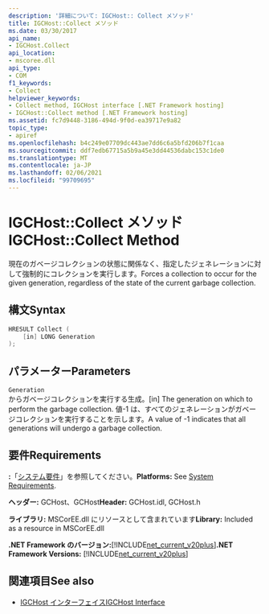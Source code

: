```yaml
---
description: '詳細について: IGCHost:: Collect メソッド'
title: IGCHost::Collect メソッド
ms.date: 03/30/2017
api_name:
- IGCHost.Collect
api_location:
- mscoree.dll
api_type:
- COM
f1_keywords:
- Collect
helpviewer_keywords:
- Collect method, IGCHost interface [.NET Framework hosting]
- IGCHost::Collect method [.NET Framework hosting]
ms.assetid: fc7d9448-3186-494d-9f0d-ea39717e9a82
topic_type:
- apiref
ms.openlocfilehash: b4c249e07709dc443ae7dd6c6a5bfd206b7f1caa
ms.sourcegitcommit: ddf7edb67715a5b9a45e3dd44536dabc153c1de0
ms.translationtype: MT
ms.contentlocale: ja-JP
ms.lasthandoff: 02/06/2021
ms.locfileid: "99709695"
---
```

# <a name="igchostcollect-method"></a><span data-ttu-id="2dc93-103">IGCHost::Collect メソッド</span><span class="sxs-lookup"><span data-stu-id="2dc93-103">IGCHost::Collect Method</span></span>

<span data-ttu-id="2dc93-104">現在のガベージコレクションの状態に関係なく、指定したジェネレーションに対して強制的にコレクションを実行します。</span><span class="sxs-lookup"><span data-stu-id="2dc93-104">Forces a collection to occur for the given generation, regardless of the state of the current garbage collection.</span></span>  
  
## <a name="syntax"></a><span data-ttu-id="2dc93-105">構文</span><span class="sxs-lookup"><span data-stu-id="2dc93-105">Syntax</span></span>  
  
```cpp  
HRESULT Collect (  
    [in] LONG Generation  
);  
```  
  
## <a name="parameters"></a><span data-ttu-id="2dc93-106">パラメーター</span><span class="sxs-lookup"><span data-stu-id="2dc93-106">Parameters</span></span>  

 `Generation`  
 <span data-ttu-id="2dc93-107">からガベージコレクションを実行する生成。</span><span class="sxs-lookup"><span data-stu-id="2dc93-107">[in] The generation on which to perform the garbage collection.</span></span> <span data-ttu-id="2dc93-108">値-1 は、すべてのジェネレーションがガベージコレクションを実行することを示します。</span><span class="sxs-lookup"><span data-stu-id="2dc93-108">A value of -1 indicates that all generations will undergo a garbage collection.</span></span>  
  
## <a name="requirements"></a><span data-ttu-id="2dc93-109">要件</span><span class="sxs-lookup"><span data-stu-id="2dc93-109">Requirements</span></span>  

 <span data-ttu-id="2dc93-110">**:**「[システム要件](../../get-started/system-requirements.md)」を参照してください。</span><span class="sxs-lookup"><span data-stu-id="2dc93-110">**Platforms:** See [System Requirements](../../get-started/system-requirements.md).</span></span>  
  
 <span data-ttu-id="2dc93-111">**ヘッダー:** GCHost、GCHost</span><span class="sxs-lookup"><span data-stu-id="2dc93-111">**Header:** GCHost.idl, GCHost.h</span></span>  
  
 <span data-ttu-id="2dc93-112">**ライブラリ:** MSCorEE.dll にリソースとして含まれています</span><span class="sxs-lookup"><span data-stu-id="2dc93-112">**Library:** Included as a resource in MSCorEE.dll</span></span>  
  
 <span data-ttu-id="2dc93-113">**.NET Framework のバージョン:**[!INCLUDE[net_current_v20plus](../../../../includes/net-current-v20plus-md.md)]</span><span class="sxs-lookup"><span data-stu-id="2dc93-113">**.NET Framework Versions:** [!INCLUDE[net_current_v20plus](../../../../includes/net-current-v20plus-md.md)]</span></span>  
  
## <a name="see-also"></a><span data-ttu-id="2dc93-114">関連項目</span><span class="sxs-lookup"><span data-stu-id="2dc93-114">See also</span></span>

- [<span data-ttu-id="2dc93-115">IGCHost インターフェイス</span><span class="sxs-lookup"><span data-stu-id="2dc93-115">IGCHost Interface</span></span>](igchost-interface.md)
